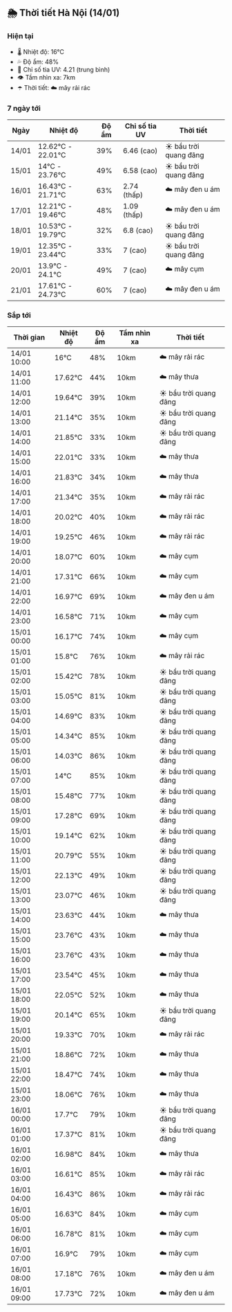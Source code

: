 ## 🌦️ Thời tiết Hà Nội (14/01)

### Hiện tại

- 🌡️ Nhiệt độ: 16℃
- 💦 Độ ẩm: 48%
- 🌟 Chỉ số tia UV: 4.21 (trung bình)
- 👁️ Tầm nhìn xa: 7km
- ☂️ Thời tiết: ☁️ mây rải rác

### 7 ngày tới

| Ngày | Nhiệt độ | Độ ẩm | Chỉ số tia UV | Thời tiết |
| --- | --- | --- | --- | --- |
| 14/01 | 12.62℃ - 22.01℃ | 39% | 6.46 (cao) | ☀️ bầu trời quang đãng |
| 15/01 | 14℃ - 23.76℃ | 49% | 6.58 (cao) | ☀️ bầu trời quang đãng |
| 16/01 | 16.43℃ - 21.71℃ | 63% | 2.74 (thấp) | ☁️ mây đen u ám |
| 17/01 | 12.21℃ - 19.46℃ | 48% | 1.09 (thấp) | ☁️ mây đen u ám |
| 18/01 | 10.53℃ - 19.79℃ | 32% | 6.8 (cao) | ☀️ bầu trời quang đãng |
| 19/01 | 12.35℃ - 23.44℃ | 33% | 7 (cao) | ☀️ bầu trời quang đãng |
| 20/01 | 13.9℃ - 24.1℃ | 49% | 7 (cao) | ☁️ mây cụm |
| 21/01 | 17.61℃ - 24.73℃ | 60% | 7 (cao) | ☁️ mây đen u ám |

### Sắp tới

| Thời gian | Nhiệt độ | Độ ẩm | Tầm nhìn xa | Thời tiết |
| --- | --- | --- | --- | --- |
| 14/01 10:00 | 16℃ | 48% | 10km | ☁️ mây rải rác |
| 14/01 11:00 | 17.62℃ | 44% | 10km | ☁️ mây thưa |
| 14/01 12:00 | 19.64℃ | 39% | 10km | ☀️ bầu trời quang đãng |
| 14/01 13:00 | 21.14℃ | 35% | 10km | ☀️ bầu trời quang đãng |
| 14/01 14:00 | 21.85℃ | 33% | 10km | ☀️ bầu trời quang đãng |
| 14/01 15:00 | 22.01℃ | 33% | 10km | ☁️ mây thưa |
| 14/01 16:00 | 21.83℃ | 34% | 10km | ☁️ mây thưa |
| 14/01 17:00 | 21.34℃ | 35% | 10km | ☁️ mây rải rác |
| 14/01 18:00 | 20.02℃ | 40% | 10km | ☁️ mây rải rác |
| 14/01 19:00 | 19.25℃ | 46% | 10km | ☁️ mây rải rác |
| 14/01 20:00 | 18.07℃ | 60% | 10km | ☁️ mây cụm |
| 14/01 21:00 | 17.31℃ | 66% | 10km | ☁️ mây cụm |
| 14/01 22:00 | 16.97℃ | 69% | 10km | ☁️ mây đen u ám |
| 14/01 23:00 | 16.58℃ | 71% | 10km | ☁️ mây cụm |
| 15/01 00:00 | 16.17℃ | 74% | 10km | ☁️ mây cụm |
| 15/01 01:00 | 15.8℃ | 76% | 10km | ☁️ mây rải rác |
| 15/01 02:00 | 15.42℃ | 78% | 10km | ☀️ bầu trời quang đãng |
| 15/01 03:00 | 15.05℃ | 81% | 10km | ☀️ bầu trời quang đãng |
| 15/01 04:00 | 14.69℃ | 83% | 10km | ☀️ bầu trời quang đãng |
| 15/01 05:00 | 14.34℃ | 85% | 10km | ☀️ bầu trời quang đãng |
| 15/01 06:00 | 14.03℃ | 86% | 10km | ☀️ bầu trời quang đãng |
| 15/01 07:00 | 14℃ | 85% | 10km | ☀️ bầu trời quang đãng |
| 15/01 08:00 | 15.48℃ | 77% | 10km | ☀️ bầu trời quang đãng |
| 15/01 09:00 | 17.28℃ | 69% | 10km | ☀️ bầu trời quang đãng |
| 15/01 10:00 | 19.14℃ | 62% | 10km | ☀️ bầu trời quang đãng |
| 15/01 11:00 | 20.79℃ | 55% | 10km | ☀️ bầu trời quang đãng |
| 15/01 12:00 | 22.13℃ | 49% | 10km | ☀️ bầu trời quang đãng |
| 15/01 13:00 | 23.07℃ | 46% | 10km | ☀️ bầu trời quang đãng |
| 15/01 14:00 | 23.63℃ | 44% | 10km | ☁️ mây thưa |
| 15/01 15:00 | 23.76℃ | 43% | 10km | ☁️ mây thưa |
| 15/01 16:00 | 23.76℃ | 43% | 10km | ☁️ mây thưa |
| 15/01 17:00 | 23.54℃ | 45% | 10km | ☁️ mây thưa |
| 15/01 18:00 | 22.05℃ | 52% | 10km | ☁️ mây thưa |
| 15/01 19:00 | 20.14℃ | 65% | 10km | ☀️ bầu trời quang đãng |
| 15/01 20:00 | 19.33℃ | 70% | 10km | ☁️ mây rải rác |
| 15/01 21:00 | 18.86℃ | 72% | 10km | ☁️ mây thưa |
| 15/01 22:00 | 18.47℃ | 74% | 10km | ☁️ mây thưa |
| 15/01 23:00 | 18.06℃ | 76% | 10km | ☁️ mây thưa |
| 16/01 00:00 | 17.7℃ | 79% | 10km | ☀️ bầu trời quang đãng |
| 16/01 01:00 | 17.37℃ | 81% | 10km | ☀️ bầu trời quang đãng |
| 16/01 02:00 | 16.98℃ | 84% | 10km | ☁️ mây thưa |
| 16/01 03:00 | 16.61℃ | 85% | 10km | ☁️ mây rải rác |
| 16/01 04:00 | 16.43℃ | 86% | 10km | ☁️ mây rải rác |
| 16/01 05:00 | 16.63℃ | 84% | 10km | ☁️ mây cụm |
| 16/01 06:00 | 16.78℃ | 81% | 10km | ☁️ mây cụm |
| 16/01 07:00 | 16.9℃ | 79% | 10km | ☁️ mây cụm |
| 16/01 08:00 | 17.18℃ | 76% | 10km | ☁️ mây đen u ám |
| 16/01 09:00 | 17.73℃ | 72% | 10km | ☁️ mây đen u ám |
